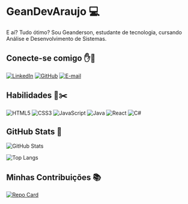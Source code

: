 # GeanDevAraujo 💻

E aí? Tudo ótimo? Sou Geanderson, estudante de tecnologia, cursando Análise e Desenvolvimento de Sistemas.

## Conecte-se comigo ✋👊 

[![LinkedIn](https://img.shields.io/badge/LinkedIn-000000?style=for-the-badge&logo=linkedin&logoColor=white)](www.linkedin.com/in/geanderson-de-araújo-00184a1b5)
[![GitHub](https://img.shields.io/badge/GitHub-000000?style=for-the-badge&logo=github&logoColor=white)](https://github.com/GeanDevAraujo)
[![E-mail](https://img.shields.io/badge/-Email-000?style=for-the-badge&logo=microsoft-outlook&logoColor=007BFF)](mailto:geandersondearaujopassos@gmail.com)

## Habilidades 📐✂️ 	
![HTML5](https://img.shields.io/badge/HTML5-000000?style=for-the-badge&logo=html5&logoColor=white)
![CSS3](https://img.shields.io/badge/CSS3-000000?style=for-the-badge&logo=css3&logoColor=white)
![JavaScript](https://img.shields.io/badge/JavaScript-000000?style=for-the-badge&logo=javascript&logoColor=white)
![Java](https://img.shields.io/badge/java-000000.svg?style=for-the-badge&logo=openjdk&logoColor=white)
![React](https://img.shields.io/badge/React-000000?style=for-the-badge&logo=react&logoColor=61DAFB)
![C#](https://img.shields.io/badge/C#-000000?style=for-the-badge&logo=react&logoColor=61DAFB)


## GitHub Stats 🚦

![GitHub Stats](https://github-readme-stats.vercel.app/api?username=GeanDevAraujo&theme=transparent&bg_color=000&border_color=61DAFB&show_icons=true&icon_color=30A3DC&title_color=61DAFBtext_color=FFF)

![Top Langs](https://github-readme-stats-git-masterrstaa-rickstaa.vercel.app/api/top-langs/?username=GeanDevAraujo&layout=compact&bg_color=000&border_color=61DAFB&title_color=61DAFBtext_color=FFF)


## Minhas Contribuições 📚

[![Repo Card](https://github-readme-stats.vercel.app/api/pin/?username=GeanDevAraujo&repo=DOM-Projetos&bg_color=000&border_color=30A3DC&show_icons=true&icon_color=30A3DC&title_color=61DAFBtext_color=FFF)](https://github.com/GeanDevAraujo/DOM-Projetos)
